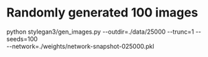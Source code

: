 # Randomly generated 100 images
python stylegan3/gen_images.py --outdir=./data/25000 --trunc=1 --seeds=100 \
   --network=./weights/network-snapshot-025000.pkl
